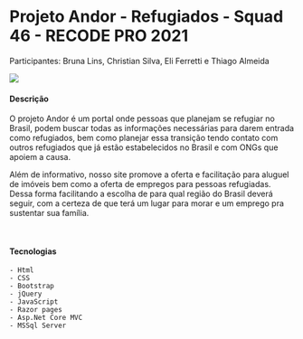 <div>
    <h1>Projeto Andor - Refugiados - Squad 46 - RECODE PRO 2021</h1>
    <p>Participantes: Bruna Lins, Christian Silva, Eli Ferretti e Thiago Almeida</p>
    <img src="https://i.imgur.com/3StO9p1.png" />
    <h4>Descrição</h4>
    <p>
        O projeto Andor é um portal onde pessoas que planejam se refugiar no Brasil, podem buscar todas as informações necessárias para darem entrada como refugiados, bem como planejar essa transição tendo contato com outros refugiados que já estão estabelecidos no Brasil e com ONGs que apoiem a causa.
    </p>
    <p>
        Além de informativo, nosso site promove a oferta e facilitação para aluguel de imóveis bem como a oferta de empregos para pessoas refugiadas. Dessa forma facilitando a escolha de para qual região do Brasil deverá seguir, com a certeza de que terá um lugar para morar e um emprego pra sustentar sua família.
    </p>
    <br />
    <h4>Tecnologias</h4>

    - Html
    - CSS
    - Bootstrap
    - jQuery
    - JavaScript
    - Razor pages
    - Asp.Net Core MVC
    - MSSql Server
</div>

